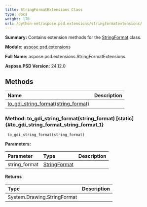 ```yaml
---
title: StringFormatExtensions Class
type: docs
weight: 170
url: /python-net/aspose.psd.extensions/stringformatextensions/
---
```


**Summary:** Contains extension methods for the [StringFormat](/psd/python-net/aspose.psd/stringformat/) class.

**Module:** [aspose.psd.extensions](/psd/python-net/aspose.psd.extensions/)

**Full Name:** aspose.psd.extensions.StringFormatExtensions

**Aspose.PSD Version:** 24.12.0

## **Methods**
| **Name** | **Description** |
| :- | :- |
| [to_gdi_string_format(string_format)](#to_gdi_string_format_string_format_1) |    |


### Method: to_gdi_string_format(string_format)  [static] {#to_gdi_string_format_string_format_1}


```
 to_gdi_string_format(string_format) 
```

  

**Parameters:**

| Parameter | Type | Description |
| :- | :- | :- |
| string_format | [StringFormat](/psd/python-net/aspose.psd/stringformat) |  |

**Returns**

| Type | Description |
| :- | :- |
| System.Drawing.StringFormat |  |


